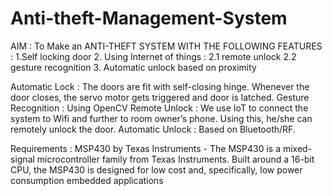 # Anti-theft-Management-System

AIM : To Make an ANTI-THEFT SYSTEM WITH THE FOLLOWING FEATURES :
                 1.Self locking door 
                 2. Using Internet of things :
                      2.1 remote unlock
                      2.2 gesture recognition
                 3. Automatic unlock based on proximity

Automatic Lock : The doors are fit with self-closing hinge. Whenever the door closes, the servo motor gets triggered and door is latched.
Gesture Recognition : Using OpenCV
Remote Unlock : We use IoT to connect the system to Wifi and further to room owner’s phone. Using this, he/she can remotely unlock the                    door.
Automatic Unlock : Based on Bluetooth/RF.

Requirements : 
             MSP430 by Texas Instruments - The MSP430 is a mixed-signal microcontroller family from Texas Instruments. Built around a 16-bit CPU, the MSP430 is designed for low cost and, specifically, low power consumption embedded applications

